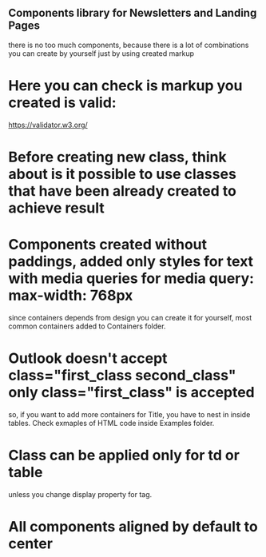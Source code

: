 ## Components library for Newsletters and Landing Pages
   there is no too much components, because there is a lot of combinations you can create by yourself just by using created markup

# Here you can check is markup you created is valid:
  https://validator.w3.org/

# Before creating new class, think about is it possible to use classes that have been already created to achieve result

# Components created without paddings, added only styles for text with media queries for media query: max-width: 768px
  since containers depends from design you can create it for yourself,
  most common containers added to Containers folder.

# Outlook doesn't accept class="first_class second_class" only class="first_class" is accepted
  so, if you want to add more containers for Title, you have to nest in inside tables.
  Check exmaples of HTML code inside Examples folder.

# Class can be applied only for td or table
  unless you change display property for tag.

# All components aligned by default to center
